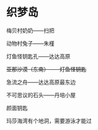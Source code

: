 # 织梦岛

梅贝村奶奶——扫把

动物村兔子——朱槿

灯鱼怪钥匙孔——达达高原

~~亚那沙漠（东南）——灯鱼怪钥匙~~

急流之舟——达达高原最东边

不可思议的石头——丹培小屋

颜面钥匙

玛莎海湾有个地洞，需要游泳才能过
